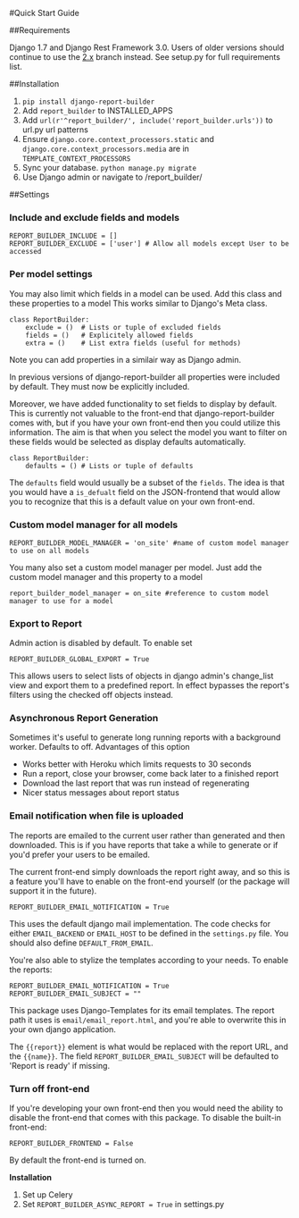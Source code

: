 #Quick Start Guide

##Requirements

Django 1.7 and Django Rest Framework 3.0. Users of older versions should continue to use the [2.x] branch instead. 
See setup.py for full requirements list.

##Installation

1. `pip install django-report-builder`
2. Add `report_builder` to INSTALLED_APPS
3. Add `url(r'^report_builder/', include('report_builder.urls'))` to url.py url patterns
3. Ensure `django.core.context_processors.static` and `django.core.context_processors.media` are in `TEMPLATE_CONTEXT_PROCESSORS`
4. Sync your database. `python manage.py migrate` 
5. Use Django admin or navigate to /report_builder/

##Settings

### Include and exclude fields and models

    REPORT_BUILDER_INCLUDE = []
    REPORT_BUILDER_EXCLUDE = ['user'] # Allow all models except User to be accessed

### Per model settings

You may also limit which fields in a model can be used. Add this class and these properties to a model
This works similar to Django's Meta class.

    class ReportBuilder:
        exclude = ()  # Lists or tuple of excluded fields
        fields = ()   # Explicitely allowed fields
        extra = ()    # List extra fields (useful for methods)

Note you can add properties in a similair way as Django admin.

In previous versions of django-report-builder all properties were included by default.
They must now be explicitly included.

Moreover, we have added functionality to set fields to display by default. This is currently not valuable to the front-end that django-report-builder comes with, but if you have your own front-end then you could utilize this information. The aim is that when you select the model you want to filter on these fields would be selected as display defaults automatically.

    class ReportBuilder:
        defaults = () # Lists or tuple of defaults

The `defaults` field would usually be a subset of the `fields`. The idea is that you would have a `is_defualt` field on the JSON-frontend that would allow you to recognize that this is a default value on your own front-end.

### Custom model manager for all models

    REPORT_BUILDER_MODEL_MANAGER = 'on_site' #name of custom model manager to use on all models

You many also set a custom model manager per model. Just add the custom model manager and this property to a model

    report_builder_model_manager = on_site #reference to custom model manager to use for a model

### Export to Report

Admin action is disabled by default. To enable set
    
    REPORT_BUILDER_GLOBAL_EXPORT = True

This allows users to select lists of objects in django admin's change_list view and export them to a predefined report.
In effect bypasses the report's filters using the checked off objects instead.

### Asynchronous Report Generation

Sometimes it's useful to generate long running reports with a background worker. Defaults to off.
Advantages of this option

- Works better with Heroku which limits requests to 30 seconds
- Run a report, close your browser, come back later to a finished report
- Download the last report that was run instead of regenerating
- Nicer status messages about report status

### Email notification when file is uploaded

The reports are emailed to the current user rather than generated and then downloaded. This is if you have reports that take a while to generate or if you'd prefer your users to be emailed.

The current front-end simply downloads the report right away, and so this is a feature you'll have to enable on the front-end yourself (or the package will support it in the future).

    REPORT_BUILDER_EMAIL_NOTIFICATION = True

This uses the default django mail implementation. The code checks for either `EMAIL_BACKEND` or `EMAIL_HOST` to be defined in the `settings.py` file. You should also define `DEFAULT_FROM_EMAIL`.

You're also able to stylize the templates according to your needs. To enable the reports:

    REPORT_BUILDER_EMAIL_NOTIFICATION = True
    REPORT_BUILDER_EMAIL_SUBJECT = ""

This package uses Django-Templates for its email templates. The report path it uses is `email/email_report.html`, and you're able to overwrite this in your own django application.

The `{{report}}` element is what would be replaced with the report URL, and the `{{name}}`. The field `REPORT_BUILDER_EMAIL_SUBJECT` will be defaulted to 'Report is ready' if missing.

### Turn off front-end

If you're developing your own front-end then you would need the ability to disable the front-end that comes with this package. To disable the built-in front-end:

    REPORT_BUILDER_FRONTEND = False

By default the front-end is turned on.

**Installation**

1. Set up Celery
2. Set `REPORT_BUILDER_ASYNC_REPORT = True` in settings.py

[2.x]: https://github.com/burke-software/django-report-builder/tree/2.x
